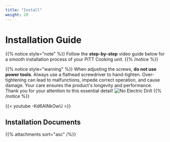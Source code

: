 ```yaml
---
title: "Install"
weight: 20
---
```





# Installation Guide
{{% notice style="note" %}}
Follow the **step-by-step** video guide below for a smooth installation process of your PITT Cooking unit.
{{% /notice %}}

{{% notice style="warning" %}}
When adjusting the screws, **do not use power tools**. Always use a flathead screwdriver to hand-tighten. Over-tightening can lead to malfunctions, impede correct operation, and cause damage. Your care ensures the product's longevity and performance. Thank you for your attention to this essential detail!
![No Electric Drill](/images/no_drill.png)
{{% /notice %}}



{{< youtube -Kd6AINkOwU >}}

## Installation Documents

{{% attachments sort="asc" /%}}